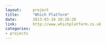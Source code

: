 ```yaml
---
layout:     project
title:      "Which Platform"
date:       2013-03-10 10:20:28
link:       http://www.whichplatform.co.uk
categories:
- projects
---
```

